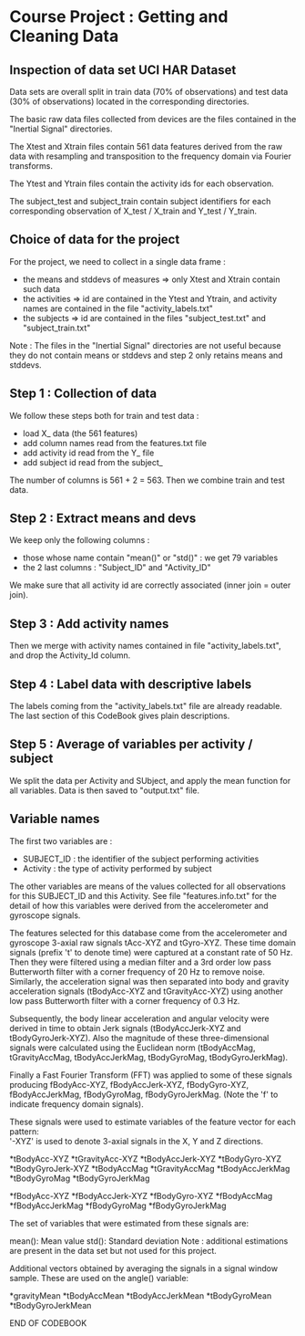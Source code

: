 # Course Project : Getting and Cleaning Data

## Inspection of data set UCI HAR Dataset
Data sets are overall split in train data (70% of observations) and test data (30% of observations) located in the corresponding directories.

The basic raw data files collected from devices are the files contained in the "Inertial Signal" directories.

The Xtest and Xtrain files contain 561 data features derived from the raw data with resampling and transposition to the frequency domain via Fourier transforms.

The Ytest and Ytrain files contain the activity ids for each observation.

The subject_test and subject_train contain subject identifiers for each corresponding observation of X_test / X_train and Y_test / Y_train.

## Choice of data for the project
For the project, we need to collect in a single data frame :
* the means and stddevs of measures => only Xtest and Xtrain contain such data
* the activities => id are contained in the Ytest and Ytrain, and activity names are contained in the file "activity_labels.txt" 
* the subjects => id are contained in the files "subject_test.txt" and "subject_train.txt"

Note : The files in the "Inertial Signal" directories are not useful because they do not contain means or stddevs and step 2 only retains means and stddevs.

## Step 1 : Collection of data

We follow these steps both for train and test data :
* load X_ data (the 561 features)
* add column names read from the features.txt file
* add activity id read from the Y_ file
* add subject id read from the subject_

The number of columns is 561 + 2 = 563.
Then we combine train and test data.

## Step 2 : Extract means and devs
We keep only the following columns :
* those whose name contain "mean()" or "std()" : we get 79 variables
* the 2 last columns : "Subject_ID" and "Activity_ID"

We make sure that all activity id are correctly associated (inner join = outer join).

## Step 3 : Add activity names
Then we merge with activity names contained in file "activity_labels.txt", and drop the Activity_Id column.

## Step 4 : Label data with descriptive labels
The labels coming from the "activity_labels.txt" file are already readable. 
The last section of this CodeBook gives plain descriptions.

## Step 5 : Average of variables per activity / subject
We split the data per Activity and SUbject, and apply the mean function for all variables.
Data is then saved to "output.txt" file.

## Variable names
The first two variables are :
* SUBJECT_ID : the identifier of the subject performing activities
* Activity : the type of activity performed by subject

The other variables are means of the values collected for all observations for this SUBJECT_ID and this Activity.
See file "features.info.txt" for the detail of how this variables were derived from the accelerometer and gyroscope signals.

The features selected for this database come from the accelerometer and gyroscope 3-axial raw signals tAcc-XYZ and tGyro-XYZ. These time domain signals (prefix 't' to denote time) were captured at a constant rate of 50 Hz. Then they were filtered using a median filter and a 3rd order low pass Butterworth filter with a corner frequency of 20 Hz to remove noise. Similarly, the acceleration signal was then separated into body and gravity acceleration signals (tBodyAcc-XYZ and tGravityAcc-XYZ) using another low pass Butterworth filter with a corner frequency of 0.3 Hz. 

Subsequently, the body linear acceleration and angular velocity were derived in time to obtain Jerk signals (tBodyAccJerk-XYZ and tBodyGyroJerk-XYZ). Also the magnitude of these three-dimensional signals were calculated using the Euclidean norm (tBodyAccMag, tGravityAccMag, tBodyAccJerkMag, tBodyGyroMag, tBodyGyroJerkMag). 

Finally a Fast Fourier Transform (FFT) was applied to some of these signals producing fBodyAcc-XYZ, fBodyAccJerk-XYZ, fBodyGyro-XYZ, fBodyAccJerkMag, fBodyGyroMag, fBodyGyroJerkMag. (Note the 'f' to indicate frequency domain signals). 

These signals were used to estimate variables of the feature vector for each pattern:  
'-XYZ' is used to denote 3-axial signals in the X, Y and Z directions.

*tBodyAcc-XYZ
*tGravityAcc-XYZ
*tBodyAccJerk-XYZ
*tBodyGyro-XYZ
*tBodyGyroJerk-XYZ
*tBodyAccMag
*tGravityAccMag
*tBodyAccJerkMag
*tBodyGyroMag
*tBodyGyroJerkMag

*fBodyAcc-XYZ
*fBodyAccJerk-XYZ
*fBodyGyro-XYZ
*fBodyAccMag
*fBodyAccJerkMag
*fBodyGyroMag
*fBodyGyroJerkMag

The set of variables that were estimated from these signals are: 

mean(): Mean value
std(): Standard deviation
Note : additional estimations are present in the data set but not used for this project.

Additional vectors obtained by averaging the signals in a signal window sample. These are used on the angle() variable:

*gravityMean
*tBodyAccMean
*tBodyAccJerkMean
*tBodyGyroMean
*tBodyGyroJerkMean

END OF CODEBOOK
